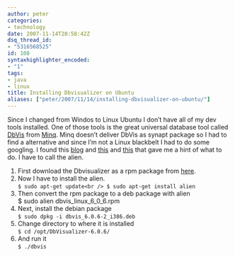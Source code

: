 ```yaml
---
author: peter
categories:
- technology
date: 2007-11-14T20:58:42Z
dsq_thread_id:
- "5316568525"
id: 108
syntaxhighlighter_encoded:
- "1"
tags:
- java
- linux
title: Installing Dbvisualizer on Ubuntu
aliases: ["peter/2007/11/14/installing-dbvisualizer-on-ubuntu/"]
---
```


Since I changed from Windos to Linux Ubuntu I don’t have all of my dev tools installed. One of those tools is the great universal database tool called [DbVis](http://www.minq.se/products/dbvis/index.html) from [Minq](http://www.minq.se/). Minq doesn’t deliver DbVis as synapt package so I had to find a alternative and since I’m not a Linux blackbelt I had to do some googling. I found this [blog](http://monkeyblog.org/ubuntu/installing/) and [this](http://ubuntu.wordpress.com/2005/09/23/installing-using-an-rpm-file/) and [this](http://www.howtogeek.com/howto/ubuntu/install-an-rpm-package-on-ubuntu-linux/) that gave me a hint of what to do. I have to call the alien.

  1. First download the Dbvisualizer as a rpm package from [here](http://www.minq.se/products/dbvis/download.html).
  2. Now I have to install the alien.  
     `$ sudo apt-get update<br />
$ sudo apt-get install alien`
  3. Then convert the rpm package to a deb package with alien  
    $ sudo alien dbvis\_linux\_6\_0\_6.rpm
  4. Next, install the debian package  
    `$ sudo dpkg -i dbvis_6.0.6-2_i386.deb`
  5. Change directory to where it is installed  
    `$ cd /opt/DbVisualizer-6.0.6/`
  6. And run it  
    `$ ./dbvis`
